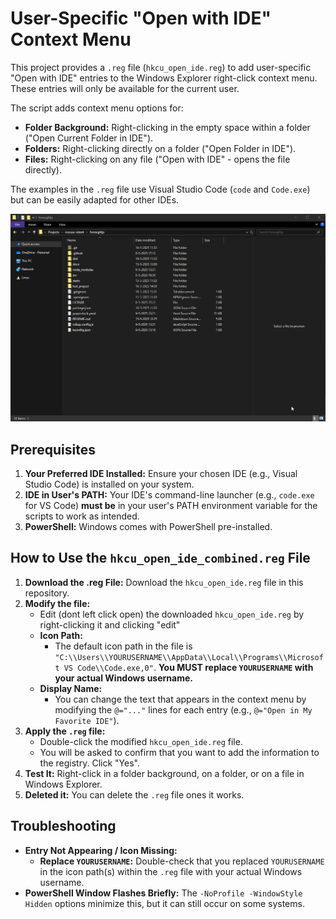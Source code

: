 # User-Specific "Open with IDE" Context Menu

This project provides a `.reg` file (`hkcu_open_ide.reg`) to add user-specific "Open with IDE" entries to the Windows Explorer right-click context menu. These entries will only be available for the current user.

The script adds context menu options for:
- **Folder Background:** Right-clicking in the empty space within a folder ("Open Current Folder in IDE").
- **Folders:** Right-clicking directly on a folder ("Open Folder in IDE").
- **Files:** Right-clicking on any file ("Open with IDE" - opens the file directly).

The examples in the `.reg` file use Visual Studio Code (`code` and `Code.exe`) but can be easily adapted for other IDEs.

![](https://github.com/spaansba/Quick-Open-IDE/blob/main/static/example.gif)

## Prerequisites

1.  **Your Preferred IDE Installed:** Ensure your chosen IDE (e.g., Visual Studio Code) is installed on your system.
2.  **IDE in User's PATH:** Your IDE's command-line launcher (e.g., `code.exe` for VS Code) **must be** in your user's PATH environment variable for the scripts to work as intended. 
3.  **PowerShell:** Windows comes with PowerShell pre-installed.

## How to Use the `hkcu_open_ide_combined.reg` File

1.  **Download the .reg File:** Download the `hkcu_open_ide.reg` file in this repository.
2.  **Modify the file:**
    - Edit (dont left click open) the downloaded `hkcu_open_ide.reg` by right-clicking it and clicking "edit"
    - **Icon Path:**
      - The default icon path in the file is `"C:\\Users\\YOURUSERNAME\\AppData\\Local\\Programs\\Microsoft VS Code\\Code.exe,0"`. **You MUST replace `YOURUSERNAME` with your actual Windows username.**
    - **Display Name:**
      - You can change the text that appears in the context menu by modifying the `@="..."` lines for each entry (e.g., `@="Open in My Favorite IDE"`).
3.  **Apply the `.reg` file:**
    - Double-click the modified `hkcu_open_ide.reg` file.
    - You will be asked to confirm that you want to add the information to the registry. Click "Yes".
4.  **Test It:** Right-click in a folder background, on a folder, or on a file in Windows Explorer.
5.  **Deleted it:** You can delete the `.reg` file ones it works.

## Troubleshooting

- **Entry Not Appearing / Icon Missing:**
  - **Replace `YOURUSERNAME`:** Double-check that you replaced `YOURUSERNAME` in the icon path(s) within the `.reg` file with your actual Windows username.
- **PowerShell Window Flashes Briefly:** The `-NoProfile -WindowStyle Hidden` options minimize this, but it can still occur on some systems.
